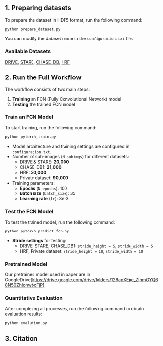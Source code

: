 ## 1. Preparing datasets
To prepare the dataset in HDF5 format, run the following command:  

```bash
python prepare_dataset.py
```

You can modify the dataset name in the `configuration.txt` file.  

### Available Datasets  
[DRIVE](http://www.isi.uu.nl/Research/Databases/DRIVE/), [STARE](http://cecas.clemson.edu/~ahoover/stare/), [CHASE_DB](https://blogs.kingston.ac.uk/retinal/chasedb1/), [HRF](https://www5.cs.fau.de/research/data/fundus-images/)

## 2. Run the Full Workflow  
The workflow consists of two main steps:  
1. **Training** an FCN (Fully Convolutional Network) model  
2. **Testing** the trained FCN model  

### Train an FCN Model  
To start training, run the following command:  

```bash
python pytorch_train.py
```  

- Model architecture and training settings are configured in `configuration.txt`.  
- Number of sub-images (`N_subimgs`) for different datasets:  
  - DRIVE & STARE: **20,000**  
  - CHASE_DB1: **21,000**  
  - HRF: **30,000**  
  - Private dataset: **90,000**  
- Training parameters:  
  - **Epochs** (`N-epochs`): 100  
  - **Batch size** (`batch_size`): 35  
  - **Learning rate** (`lr`): 3e-3  

### Test the FCN Model  

To test the trained model, run the following command:  

```bash
python pytorch_predict_fcn.py
```  

- **Stride settings** for testing:  
  - DRIVE, STARE, CHASE_DB1: `stride_height = 5`, `stride_width = 5`  
  - HRF, Private dataset: `stride_height = 10`, `stride_width = 10`
 
### Pretrained Model
Our pretrained model used in paper are in GoogleDrive[https://drive.google.com/drive/folders/126apXEpe_ZIhmOYQ68N50ZhIonwbcFjP].


### Quantitative Evaluation  

After completing all processes, run the following command to obtain evaluation results:  

```bash
python evalution.py
```  

## 3. Citation  

